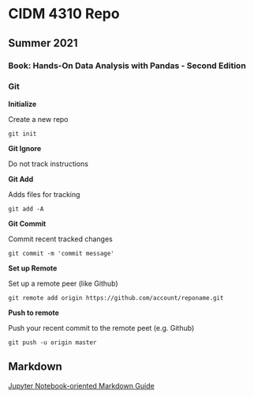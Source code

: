 # CIDM 4310 Repo

## Summer 2021

### Book: Hands-On Data Analysis with Pandas - Second Edition

### Git

__Initialize__

Create a new repo

`git init`

__Git Ignore__

Do not track instructions

__Git Add__

Adds files for tracking

`git add -A`

__Git Commit__

Commit recent tracked changes

`git commit -m 'commit message'`

__Set up Remote__

Set up a remote peer (like Github)

`git remote add origin https://github.com/account/reponame.git`

__Push to remote__

Push your recent commit to the remote peet (e.g. Github)

`git push -u origin master`

## Markdown

[Jupyter Notebook-oriented Markdown Guide](https://medium.com/analytics-vidhya/the-ultimate-markdown-guide-for-jupyter-notebook-d5e5abf728fd)